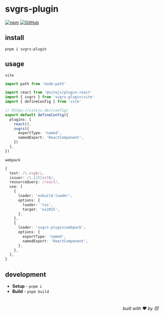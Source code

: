 # svgrs-plugin

[![npm](https://img.shields.io/npm/v/svgrs-plugin)](https://github.com/JiangWeixian/svgrs-plugin) [![GitHub](https://img.shields.io/npm/l/svgrs-plugin)](https://github.com/JiangWeixian/svgrs-plugin)

## install

```console
pnpm i svgrs-plugin
```

## usage

`vite`

```ts
import path from 'node:path'

import react from '@vitejs/plugin-react'
import { svgrs } from 'svgrs-plugin/vite'
import { defineConfig } from 'vite'

// https://vitejs.dev/config/
export default defineConfig({
  plugins: [
    react(),
    svgrs({
      exportType: 'named',
      namedExport: 'ReactComponent',
    })
  ],
})
```

`webpack`

```ts
{
  test: /\.svg$/i,
  issuer: /\.[jt]sx?$/,
  resourceQuery: /react/,
  use: [
    {
      loader: 'esbuild-loader',
      options: {
        loader: 'tsx',
        target: 'es2015',
      },
    },
    {
      loader: 'svgrs-plugin/webpack',
      options: {
        exportType: 'named',
        namedExport: 'ReactComponent',
      },
    },
  ],
}
```

## development

- **Setup** - `pnpm i`
- **Build** - `pnpm build`

# 
<div align='right'>

*built with ❤️ by 😼*

</div>

